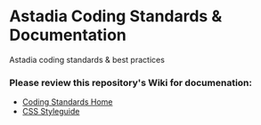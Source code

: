 Astadia Coding Standards & Documentation
================

Astadia coding standards &amp; best practices


### Please review this repository's Wiki for documenation:
* [Coding Standards Home](https://github.com/AstadiaDigital/Coding-Standards/wiki)
* [CSS Styleguide](https://github.com/AstadiaDigital/astadia-coding-standards/wiki/--CSS-coding-standards) 
